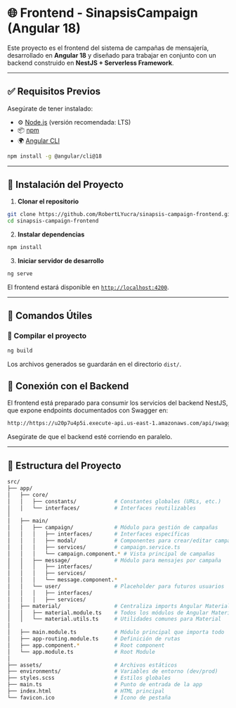 # 🌐 Frontend - SinapsisCampaign (Angular 18)

Este proyecto es el frontend del sistema de campañas de mensajería, desarrollado en **Angular 18** y diseñado para trabajar en conjunto con un backend construido en **NestJS + Serverless Framework**.

---

## ✅ Requisitos Previos

Asegúrate de tener instalado:

- ⚙️ [Node.js](https://nodejs.org/) (versión recomendada: LTS)
- 📦 [npm](https://www.npmjs.com/)
- 🌍 [Angular CLI](https://angular.io/cli)

```bash
npm install -g @angular/cli@18
```

---

## 🚀 Instalación del Proyecto

1. **Clonar el repositorio**
```bash
git clone https://github.com/RobertLYucra/sinapsis-campaign-frontend.git
cd sinapsis-campaign-frontend
```

2. **Instalar dependencias**
```bash
npm install
```

3. **Iniciar servidor de desarrollo**
```bash
ng serve
```

El frontend estará disponible en [`http://localhost:4200`](http://localhost:4200).

---

## 🧪 Comandos Útiles

### 🔨 Compilar el proyecto
```bash
ng build
```
Los archivos generados se guardarán en el directorio `dist/`.


## 📡 Conexión con el Backend

El frontend está preparado para consumir los servicios del backend NestJS, que expone endpoints documentados con Swagger en:

```bash
http://https://u20p7u4p5i.execute-api.us-east-1.amazonaws.com/api/swagger
```

Asegúrate de que el backend esté corriendo en paralelo.

---

## 📁 Estructura del Proyecto

```bash
src/
├── app/
│   ├── core/
│   │   ├── constants/            # Constantes globales (URLs, etc.)
│   │   └── interfaces/           # Interfaces reutilizables
│
│   ├── main/
│   │   ├── campaign/             # Módulo para gestión de campañas
│   │   │   ├── interfaces/       # Interfaces específicas
│   │   │   ├── modal/            # Componentes para crear/editar campañas
│   │   │   ├── services/         # campaign.service.ts
│   │   │   └── campaign.component.* # Vista principal de campañas
│   │   ├── message/              # Módulo para mensajes por campaña
│   │   │   ├── interfaces/
│   │   │   ├── services/
│   │   │   └── message.component.*
│   │   └── user/                 # Placeholder para futuros usuarios
│   │   │   ├── interfaces/
│   │   │   ├── services/   
│   ├── material/                 # Centraliza imports Angular Material
│   │   ├── material.module.ts    # Todos los módulos de Angular Material
│   │   └── material.utils.ts     # Utilidades comunes para Material
│
│   ├── main.module.ts            # Módulo principal que importa todo
│   ├── app-routing.module.ts     # Definición de rutas
│   ├── app.component.*           # Root component
│   └── app.module.ts             # Root Module
│
├── assets/                       # Archivos estáticos
├── environments/                 # Variables de entorno (dev/prod)
├── styles.scss                   # Estilos globales
├── main.ts                       # Punto de entrada de la app
├── index.html                    # HTML principal
└── favicon.ico                   # Ícono de pestaña


```


